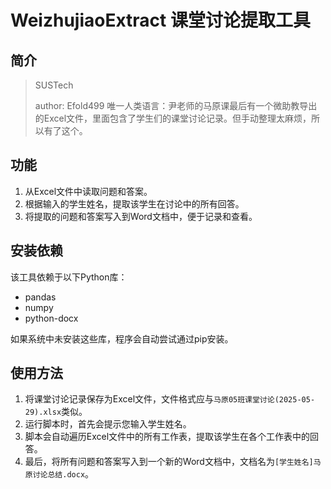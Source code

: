 # WeizhujiaoExtract 课堂讨论提取工具

## 简介

>SUSTech
>
>author: Efold499
唯一人类语言：尹老师的马原课最后有一个微助教导出的Excel文件，里面包含了学生们的课堂讨论记录。但手动整理太麻烦，所以有了这个。

## 功能

1. 从Excel文件中读取问题和答案。
2. 根据输入的学生姓名，提取该学生在讨论中的所有回答。
3. 将提取的问题和答案写入到Word文档中，便于记录和查看。

## 安装依赖

该工具依赖于以下Python库：

- pandas
- numpy
- python-docx

如果系统中未安装这些库，程序会自动尝试通过pip安装。

## 使用方法

1. 将课堂讨论记录保存为Excel文件，文件格式应与`马原05班课堂讨论(2025-05-29).xlsx`类似。
2. 运行脚本时，首先会提示您输入学生姓名。
3. 脚本会自动遍历Excel文件中的所有工作表，提取该学生在各个工作表中的回答。
4. 最后，将所有问题和答案写入到一个新的Word文档中，文档名为`[学生姓名]马原讨论总结.docx`。

